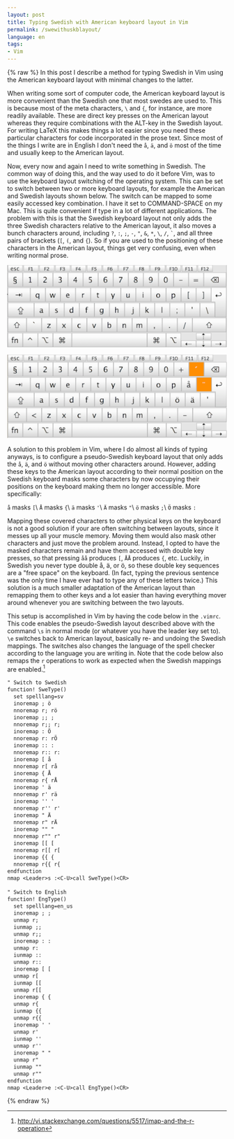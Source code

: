 ```yaml
---
layout: post
title: Typing Swedish with American keyboard layout in Vim 
permalink: /swewithuskblayout/
language: en
tags:
- Vim
---
```


{% raw %}
In this post I describe a method for typing Swedish in Vim using the American keyboard layout with minimal changes to the latter. 

When writing some sort of computer code, the American keyboard layout is more convenient than the Swedish one that most swedes are used to. This is because most of the meta characters, `\` and `{`, for instance, are more readily available. These are direct key presses on the American layout whereas they require combinations with the ALT-key in the Swedish layout. For writing LaTeX this makes things a lot easier since you need these particular characters for code incorporated in the prose text. Since most of the things I write are in English I don't need the `å`, `ä`, and `ö` most of the time and usually keep to the American layout.

Now, every now and again I need to write something in Swedish. The common way of doing this, and the way used to do it before Vim, was to use the keyboard layout switching of the operating system. This can be set to switch between two or more keyboard layouts, for example the American and Swedish layouts shown below. The switch can be mapped to some easily accessed key combination. I have it set to COMMAND-SPACE on my Mac. This is quite convenient if type in a lot of different applications. The problem with this is that the Swedish keyboard layout not only adds the three Swedish characters relative to the American layout, it also moves a bunch characters around, including `?`,  `:`, `;`, `-`, `"`, `&`, `*`, `\`, `/`, `` ` ``, and all three pairs of brackets (`[`, `(`, and `{`). So if you are used to the positioning of these characters in the American layout, things get very confusing, even when writing normal prose.

![American keyboard layout](/images/kblayoutusa.png)

![Swedish keyboard layout](/images/kblayoutswe.png)

A solution to this problem in Vim, where I do almost all kinds of typing anyways, is to configure a pseudo-Swedish keyboard layout that only adds the `å`, `ä`, and `ö` without moving other characters around. However, adding these keys to the American layout according to their normal position on the Swedish keyboard masks some characters by now occupying their positions on the keyboard making them no longer accessible. More specifically:

`å` masks `[`\\
`Å` masks `{`\\
`ä` masks `'`\\
`Ä` masks `"`\\
`ö` masks `;`\\
`Ö` masks `:`

Mapping these covered characters to other physical keys on the keyboard is not a good solution if your are often switching between layouts, since it messes up all your muscle memory. Moving them would also mask other characters and just move the problem around. Instead, I opted to have the masked characters remain and have them accessed with double key presses, so that pressing `åå` produces `[`, `ÅÅ` produces `{`, etc. Luckily, in Swedish you never type double å, ä, or ö, so these double key sequences are a "free space" on the keyboard. (In fact, typing the previous sentence was the only time I have ever had to type any of these letters twice.) This solution is a much smaller adaptation of the American layout than remapping them to other keys and a lot easier than having everything mover around whenever you are switching between the two layouts.

This setup is accomplished in Vim by having the code below in the `.vimrc`. This code enables the pseudo-Swedish layout described above with the command `\s` in normal mode (or whatever you have the leader key set to). `\e` switches back to American layout, basically re- and undoing the Swedish mappings. The switches also changes the language of the spell checker according to the language you are writing in. Note that the code below also remaps the `r` operations to work as expected when the Swedish mappings are enabled.[^1]

[^1]: <http://vi.stackexchange.com/questions/5517/imap-and-the-r-operation>

``` vim
" Switch to Swedish
function! SweType()
  set spelllang=sv
  inoremap ; ö
  nnoremap r; rö
  inoremap ;; ;
  nnoremap r;; r;
  inoremap : Ö
  nnoremap r: rÖ
  inoremap :: :
  nnoremap r:: r:
  inoremap [ å
  nnoremap r[ rå
  inoremap { Å
  nnoremap r{ rÅ
  inoremap ' ä
  nnoremap r' rä
  inoremap '' '
  nnoremap r'' r'
  inoremap " Ä
  nnoremap r" rÄ
  inoremap "" "
  nnoremap r"" r"
  inoremap [[ [
  nnoremap r[[ r[
  inoremap {{ {
  nnoremap r{{ r{
endfunction
nmap <Leader>s :<C-U>call SweType()<CR>

" Switch to English
function! EngType()
  set spelllang=en_us
  inoremap ; ;
  unmap r;
  iunmap ;;
  unmap r;;
  inoremap : :
  unmap r:
  iunmap ::
  unmap r::
  inoremap [ [
  unmap r[
  iunmap [[
  unmap r[[
  inoremap { {
  unmap r{
  iunmap {{
  unmap r{{
  inoremap ' '
  unmap r'
  iunmap ''
  unmap r''
  inoremap " "
  unmap r"
  iunmap ""
  unmap r""
endfunction
nmap <Leader>e :<C-U>call EngType()<CR>
```
{% endraw %}
